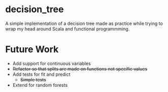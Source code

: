 # decision_tree
A simple implementation of a decision tree made as practice while trying to wrap my head around Scala and functional programmming.

# Future Work
- Add support for continuous variables
- ~~Refactor so that splits are made on functions not specific values~~
- Add tests for fit and predict
  * ~~Simple tests~~
- Extend for random forests
